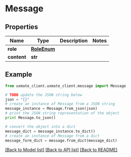 # Message


## Properties
Name | Type | Description | Notes
------------ | ------------- | ------------- | -------------
**role** | [**RoleEnum**](RoleEnum.md) |  | 
**content** | **str** |  | 

## Example

```python
from uxmate_client.uxmate_client.message import Message

# TODO update the JSON string below
json = "{}"
# create an instance of Message from a JSON string
message_instance = Message.from_json(json)
# print the JSON string representation of the object
print Message.to_json()

# convert the object into a dict
message_dict = message_instance.to_dict()
# create an instance of Message from a dict
message_form_dict = message.from_dict(message_dict)
```
[[Back to Model list]](../README.md#documentation-for-models) [[Back to API list]](../README.md#documentation-for-api-endpoints) [[Back to README]](../README.md)


